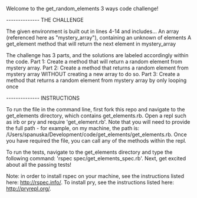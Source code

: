 Welcome to the get_random_elements 3 ways code challenge!

-------------- THE CHALLENGE

The given environment is built out in lines 4-14 and includes...
	 An array (referenced here as "mystery_array"), containing an unknown  of elements
	 A get_element method that will return the next element in mystery_array

 The challenge has 3 parts, and the solutions are labeled accordingly within the code.
   Part 1: Create a method that will return a random element from mystery array. 
   Part 2: Create a method that returns a random element from mystery array
     WITHOUT creating a new array to do so.
   Part 3: Create a method that returns a random element from mystery array
     by only looping once
    
-------------- INSTRUCTIONS

To run the file in the command line, first fork this repo and navigate to the 
get_elements directory, which contains get_elements.rb. Open a repl such as irb 
or pry and require 'get_element.rb'.  Note that you will need to provide the 
full path - for example, on my machine, the path is: 
/Users/spanuska/Development/code/get_elements/get_elements.rb. Once you have 
required the file, you can call any of the methods within the repl.

To run the tests, navigate to the get_elements directory and type the following command:
'rspec spec/get_elements_spec.rb'. Next, get excited about all the passing tests!

Note: in order to install rspec on your machine, see the instructions listed here: 
http://rspec.info/. To install pry, see the instructions listed here: http://pryrepl.org/.

